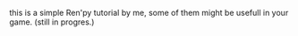 this is a simple Ren'py tutorial by me, some of them might be usefull in your game.
(still in progres.)
